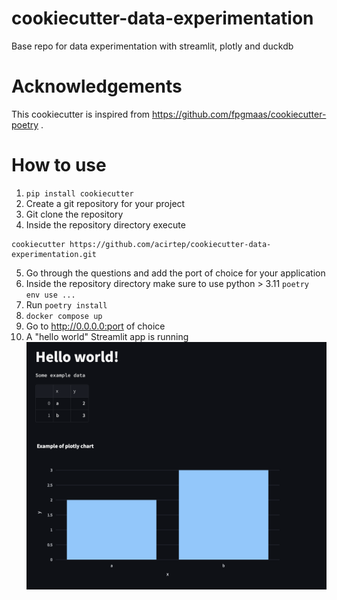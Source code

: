 # cookiecutter-data-experimentation
Base repo for data experimentation with streamlit, plotly and duckdb

# Acknowledgements
This cookiecutter is inspired from https://github.com/fpgmaas/cookiecutter-poetry .

# How to use
1. `pip install cookiecutter`
2. Create a git repository for your project
3. Git clone the repository
4. Inside the repository directory execute
```
cookiecutter https://github.com/acirtep/cookiecutter-data-experimentation.git
```
5. Go through the questions and add the port of choice for your application
6. Inside the repository directory make sure to use python > 3.11 `poetry env use ...`
7. Run `poetry install`
8. `docker compose up`
9. Go to http://0.0.0.0:port of choice
10. A "hello world" Streamlit app is running ![hello_world_streamlit.png](hello_world_streamlit.png)